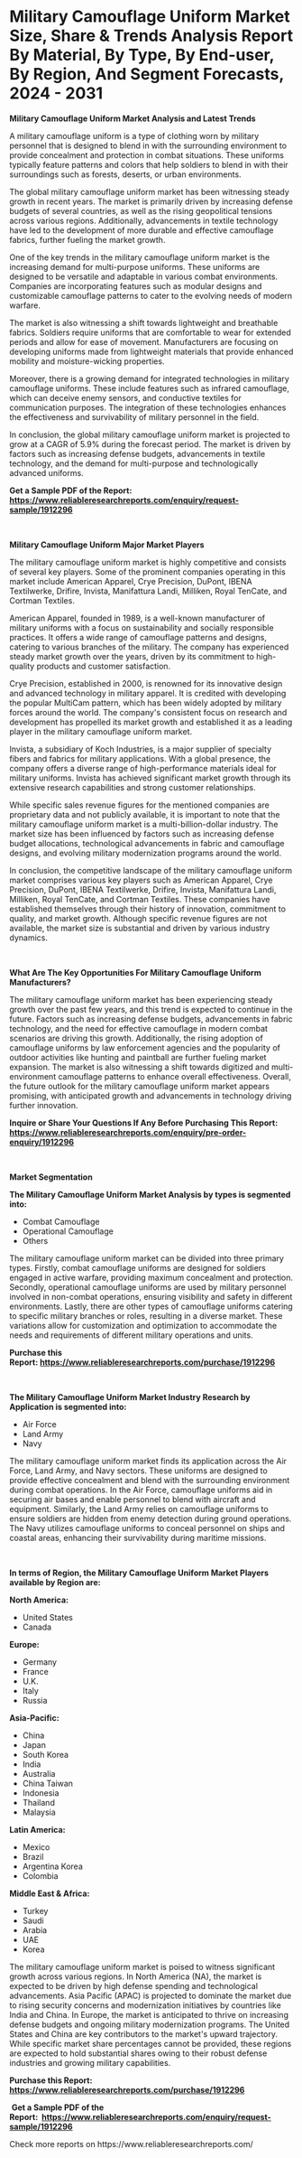 <p><h1>Military Camouflage Uniform Market Size, Share & Trends Analysis Report By Material, By Type, By End-user, By Region, And Segment Forecasts, 2024 - 2031</h1></p><p><strong>Military Camouflage Uniform Market Analysis and Latest Trends</strong></p>
<p><p>A military camouflage uniform is a type of clothing worn by military personnel that is designed to blend in with the surrounding environment to provide concealment and protection in combat situations. These uniforms typically feature patterns and colors that help soldiers to blend in with their surroundings such as forests, deserts, or urban environments.</p><p>The global military camouflage uniform market has been witnessing steady growth in recent years. The market is primarily driven by increasing defense budgets of several countries, as well as the rising geopolitical tensions across various regions. Additionally, advancements in textile technology have led to the development of more durable and effective camouflage fabrics, further fueling the market growth.</p><p>One of the key trends in the military camouflage uniform market is the increasing demand for multi-purpose uniforms. These uniforms are designed to be versatile and adaptable in various combat environments. Companies are incorporating features such as modular designs and customizable camouflage patterns to cater to the evolving needs of modern warfare.</p><p>The market is also witnessing a shift towards lightweight and breathable fabrics. Soldiers require uniforms that are comfortable to wear for extended periods and allow for ease of movement. Manufacturers are focusing on developing uniforms made from lightweight materials that provide enhanced mobility and moisture-wicking properties.</p><p>Moreover, there is a growing demand for integrated technologies in military camouflage uniforms. These include features such as infrared camouflage, which can deceive enemy sensors, and conductive textiles for communication purposes. The integration of these technologies enhances the effectiveness and survivability of military personnel in the field.</p><p>In conclusion, the global military camouflage uniform market is projected to grow at a CAGR of 5.9% during the forecast period. The market is driven by factors such as increasing defense budgets, advancements in textile technology, and the demand for multi-purpose and technologically advanced uniforms.</p></p>
<p><strong>Get a Sample PDF of the Report:&nbsp; <a href="https://www.reliableresearchreports.com/enquiry/request-sample/1912296">https://www.reliableresearchreports.com/enquiry/request-sample/1912296</a></strong></p>
<p>&nbsp;</p>
<p><strong>Military Camouflage Uniform Major Market Players</strong></p>
<p><p>The military camouflage uniform market is highly competitive and consists of several key players. Some of the prominent companies operating in this market include American Apparel, Crye Precision, DuPont, IBENA Textilwerke, Drifire, Invista, Manifattura Landi, Milliken, Royal TenCate, and Cortman Textiles. </p><p>American Apparel, founded in 1989, is a well-known manufacturer of military uniforms with a focus on sustainability and socially responsible practices. It offers a wide range of camouflage patterns and designs, catering to various branches of the military. The company has experienced steady market growth over the years, driven by its commitment to high-quality products and customer satisfaction.</p><p>Crye Precision, established in 2000, is renowned for its innovative design and advanced technology in military apparel. It is credited with developing the popular MultiCam pattern, which has been widely adopted by military forces around the world. The company's consistent focus on research and development has propelled its market growth and established it as a leading player in the military camouflage uniform market.</p><p>Invista, a subsidiary of Koch Industries, is a major supplier of specialty fibers and fabrics for military applications. With a global presence, the company offers a diverse range of high-performance materials ideal for military uniforms. Invista has achieved significant market growth through its extensive research capabilities and strong customer relationships.</p><p>While specific sales revenue figures for the mentioned companies are proprietary data and not publicly available, it is important to note that the military camouflage uniform market is a multi-billion-dollar industry. The market size has been influenced by factors such as increasing defense budget allocations, technological advancements in fabric and camouflage designs, and evolving military modernization programs around the world.</p><p>In conclusion, the competitive landscape of the military camouflage uniform market comprises various key players such as American Apparel, Crye Precision, DuPont, IBENA Textilwerke, Drifire, Invista, Manifattura Landi, Milliken, Royal TenCate, and Cortman Textiles. These companies have established themselves through their history of innovation, commitment to quality, and market growth. Although specific revenue figures are not available, the market size is substantial and driven by various industry dynamics.</p></p>
<p>&nbsp;</p>
<p><strong>What Are The Key Opportunities For Military Camouflage Uniform Manufacturers?</strong></p>
<p><p>The military camouflage uniform market has been experiencing steady growth over the past few years, and this trend is expected to continue in the future. Factors such as increasing defense budgets, advancements in fabric technology, and the need for effective camouflage in modern combat scenarios are driving this growth. Additionally, the rising adoption of camouflage uniforms by law enforcement agencies and the popularity of outdoor activities like hunting and paintball are further fueling market expansion. The market is also witnessing a shift towards digitized and multi-environment camouflage patterns to enhance overall effectiveness. Overall, the future outlook for the military camouflage uniform market appears promising, with anticipated growth and advancements in technology driving further innovation.</p></p>
<p><strong>Inquire or Share Your Questions If Any Before Purchasing This Report: <a href="https://www.reliableresearchreports.com/enquiry/pre-order-enquiry/1912296">https://www.reliableresearchreports.com/enquiry/pre-order-enquiry/1912296</a></strong></p>
<p>&nbsp;</p>
<p><strong>Market Segmentation</strong></p>
<p><strong>The Military Camouflage Uniform Market Analysis by types is segmented into:</strong></p>
<p><ul><li>Combat Camouflage</li><li>Operational Camouflage</li><li>Others</li></ul></p>
<p><p>The military camouflage uniform market can be divided into three primary types. Firstly, combat camouflage uniforms are designed for soldiers engaged in active warfare, providing maximum concealment and protection. Secondly, operational camouflage uniforms are used by military personnel involved in non-combat operations, ensuring visibility and safety in different environments. Lastly, there are other types of camouflage uniforms catering to specific military branches or roles, resulting in a diverse market. These variations allow for customization and optimization to accommodate the needs and requirements of different military operations and units.</p></p>
<p><strong>Purchase this Report:&nbsp;<a href="https://www.reliableresearchreports.com/purchase/1912296">https://www.reliableresearchreports.com/purchase/1912296</a></strong></p>
<p>&nbsp;</p>
<p><strong>The Military Camouflage Uniform Market Industry Research by Application is segmented into:</strong></p>
<p><ul><li>Air Force</li><li>Land Army</li><li>Navy</li></ul></p>
<p><p>The military camouflage uniform market finds its application across the Air Force, Land Army, and Navy sectors. These uniforms are designed to provide effective concealment and blend with the surrounding environment during combat operations. In the Air Force, camouflage uniforms aid in securing air bases and enable personnel to blend with aircraft and equipment. Similarly, the Land Army relies on camouflage uniforms to ensure soldiers are hidden from enemy detection during ground operations. The Navy utilizes camouflage uniforms to conceal personnel on ships and coastal areas, enhancing their survivability during maritime missions.</p></p>
<p>&nbsp;</p>
<p><strong>In terms of Region, the Military Camouflage Uniform Market Players available by Region are:</strong></p>
<p>
    <p> <strong> North America: </strong>
        <ul>
            <li>United States</li>
            <li>Canada</li>
        </ul>
        </p> 
    <p> <strong> Europe: </strong>
        <ul>
            <li>Germany</li>
            <li>France</li>
            <li>U.K.</li>
            <li>Italy</li>
            <li>Russia</li>
        </ul>
        </p> 
    <p> <strong> Asia-Pacific: </strong>
        <ul>
            <li>China</li>
            <li>Japan</li>
            <li>South Korea</li>
            <li>India</li>
            <li>Australia</li>
            <li>China Taiwan</li>
            <li>Indonesia</li>
            <li>Thailand</li>
            <li>Malaysia</li>
        </ul>
        </p> 
    <p> <strong> Latin America: </strong>
        <ul>
            <li>Mexico</li>
            <li>Brazil</li>
            <li>Argentina Korea</li>
            <li>Colombia</li>
        </ul>
        </p> 
    <p> <strong> Middle East & Africa: </strong>
        <ul>
            <li>Turkey</li>
            <li>Saudi</li>
            <li>Arabia</li>
            <li>UAE</li>
            <li>Korea</li>
        </ul>
    </p>
    </p>
<p><p>The military camouflage uniform market is poised to witness significant growth across various regions. In North America (NA), the market is expected to be driven by high defense spending and technological advancements. Asia Pacific (APAC) is projected to dominate the market due to rising security concerns and modernization initiatives by countries like India and China. In Europe, the market is anticipated to thrive on increasing defense budgets and ongoing military modernization programs. The United States and China are key contributors to the market's upward trajectory. While specific market share percentages cannot be provided, these regions are expected to hold substantial shares owing to their robust defense industries and growing military capabilities.</p></p>
<p><strong>Purchase this Report: <a href="https://www.reliableresearchreports.com/purchase/1912296">https://www.reliableresearchreports.com/purchase/1912296</a></strong></p>
<p>&nbsp;<strong>Get a Sample PDF of the Report:&nbsp;&nbsp;<a href="https://www.reliableresearchreports.com/enquiry/request-sample/1912296">https://www.reliableresearchreports.com/enquiry/request-sample/1912296</a></strong></p>
<p><strong></strong></p>
<p>Check more reports on https://www.reliableresearchreports.com/</p>
